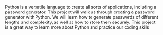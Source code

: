 
Python is a versatile language to create all sorts of applications, including a password generator. This project will walk us through creating a password generator with Python. We will learn how to generate passwords of different lengths and complexity, as well as how to store them securely. This project is a great way to learn more about Python and practice our coding skills
